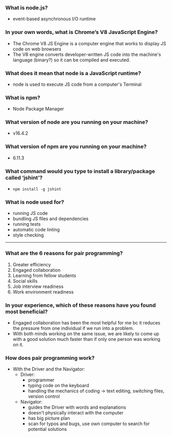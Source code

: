 ### What is node.js?
- event-based asynchronous I/O runtime 
### In your own words, what is Chrome’s V8 JavaScript Engine?
- The Chrome V8 JS Engine is a computer engine that works to display JS code on web browsers
- The V8 engine converts developer-written JS code into the machine's language (binary?) so it can be compiled and executed.
### What does it mean that node is a JavaScript runtime?
- node is used to execute JS code from a computer's Terminal
### What is npm?
- Node Package Manager
### What version of node are you running on your machine?
- v16.4.2
### What version of npm are you running on your machine?
- 6.11.3
### What command would you type to install a library/package called ‘jshint’?
- `npm install -g jshint`
### What is node used for?
- running JS code
- bundling JS files and dependencies
- running tests
- automatic code linting
- style checking

---

### What are the 6 reasons for pair programming?
1. Greater efficiency
2. Engaged collaboration
3. Learning from fellow students
4. Social skills
5. Job interview readiness
6. Work environment readiness
### In your experience, which of these reasons have you found most beneficial?
- Engaged collaboration has been the most helpful for me bc it reduces the pressure from one individual if we run into a problem. 
- With both minds working on the same issue, we are likely to come up with a good solution much faster than if only one person was working on it.
### How does pair programming work?
- With the Driver and the Navigator:
  - Driver:
    - programmer
    - typing code on the keyboard
    - handling the mechanics of coding → text editing, switching files, version control
  - Navigator:
    - guides the Driver with words and explanations
    - doesn't physically interact with the computer
    - has big picture plan
    - scan for typos and bugs, use own computer to search for potential solutions
 
